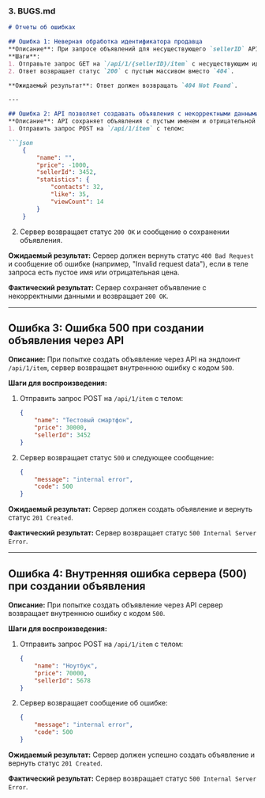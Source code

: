 ### 3. BUGS.md

```markdown
# Отчеты об ошибках

## Ошибка 1: Неверная обработка идентификатора продавца
**Описание**: При запросе объявлений для несуществующего `sellerID` API возвращает `200 OK` вместо `404 Not Found`.
**Шаги**:
1. Отправьте запрос GET на `/api/1/{sellerID}/item` с несуществующим идентификатором продавца.
2. Ответ возвращает статус `200` с пустым массивом вместо `404`.

**Ожидаемый результат**: Ответ должен возвращать `404 Not Found`.

---

## Ошибка 2: API позволяет создавать объявления с некорректными данными
**Описание**: API сохраняет объявления с пустым именем и отрицательной ценой, что не должно происходить.
1. Отправить запрос POST на `/api/1/item` с телом:

```json
    {
        "name": "",
        "price": -1000,
        "sellerId": 3452,
        "statistics": {
            "contacts": 32,
            "like": 35,
            "viewCount": 14
        }
    }
```

2. Сервер возвращает статус `200 OK` и сообщение о сохранении объявления.

**Ожидаемый результат:**
Сервер должен вернуть статус `400 Bad Request` и сообщение об ошибке (например, "Invalid request data"), если в теле запроса есть пустое имя или отрицательная цена.

**Фактический результат:**
Сервер сохраняет объявление с некорректными данными и возвращает `200 OK`.

---

## Ошибка 3: Ошибка 500 при создании объявления через API

**Описание:**
При попытке создать объявление через API на эндпоинт `/api/1/item`, сервер возвращает внутреннюю ошибку с кодом `500`.

**Шаги для воспроизведения:**
1. Отправить запрос POST на `/api/1/item` с телом:
    ```json
    {
        "name": "Тестовый смартфон",
        "price": 30000,
        "sellerId": 3452
    }
    ```
2. Сервер возвращает статус `500` и следующее сообщение:
    ```json
    {
        "message": "internal error",
        "code": 500
    }
    ```

**Ожидаемый результат:**
Сервер должен создать объявление и вернуть статус `201 Created`.

**Фактический результат:**
Сервер возвращает статус `500 Internal Server Error`.

---

## Ошибка 4: Внутренняя ошибка сервера (500) при создании объявления

**Описание:**
При попытке создать объявление через API сервер возвращает внутреннюю ошибку с кодом `500`.

**Шаги для воспроизведения:**
1. Отправить запрос POST на `/api/1/item` с телом:
    ```json
    {
        "name": "Ноутбук",
        "price": 70000,
        "sellerId": 5678
    }
    ```

2. Сервер возвращает сообщение об ошибке:
    ```json
    {
        "message": "internal error",
        "code": 500
    }
    ```

**Ожидаемый результат:**
Сервер должен успешно создать объявление и вернуть статус `201 Created`.

**Фактический результат:**
Сервер возвращает статус `500 Internal Server Error`.
